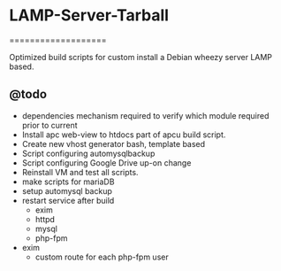 # LAMP-Server-Tarball
===================

Optimized build scripts for custom install a Debian wheezy server LAMP based.

## @todo
  - dependencies mechanism required to verify which module required prior to current
  - Install apc web-view to htdocs part of apcu build script.
  - Create new vhost generator bash, template based
  - Script configuring automysqlbackup
  - Script configuring Google Drive up-on change
  - Reinstall VM and test all scripts.
  - make scripts for mariaDB
  - setup automysql backup
  - restart service after build
    - exim
    - httpd
    - mysql
    - php-fpm
  - exim
    - custom route for each php-fpm user
